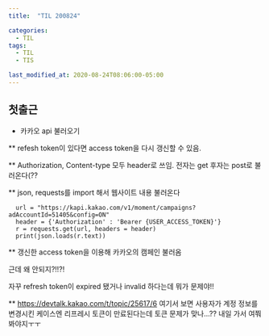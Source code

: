 ```yaml
---
title:  "TIL 200824"

categories:
  - TIL
tags:
  - TIL
  - TIS

last_modified_at: 2020-08-24T08:06:00-05:00
---
```


## 첫출근

* 카카오 api 불러오기

** refesh token이 있다면 access token을 다시 갱신할 수 있음.

** Authorization, Content-type 모두 header로 쓰임. 전자는 get 후자는 post로 불러온다(??

** json, requests를 import 해서 웹사이트 내용 불러온다

      url = "https://kapi.kakao.com/v1/moment/campaigns?adAccountId=51405&config=ON"
      header = {'Authorization' : 'Bearer {USER_ACCESS_TOKEN}'}
      r = requests.get(url, headers = header)
      print(json.loads(r.text))


** 갱신한 access token을 이용해 카카오의 캠페인 불러옴

근데 왜 안되지?!!?!

자꾸 refresh token이 expired 됐거나 invalid 하다는데 뭐가 문제야!!

** https://devtalk.kakao.com/t/topic/25617/6 여기서 보면 사용자가 계정 정보를 변경시킨 케이스엔 리프레시 토큰이 만료된다는데 토큰 문제가 맞나...?? 내일 가서 여쭤봐야지ㅜㅜ

